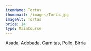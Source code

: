 ```yaml
---
itemName: Tortas
thumbnail: /images/Torta.jpg
imageAlt: Tortas
price: 14
type: MainCourse
---
```

Asada, Adobada, Carnitas, Pollo, Birria